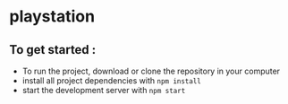 # playstation

## To get started :

- To run the project, download or clone the repository in your computer
- install all project dependencies with `npm install`
- start the development server with `npm start`
